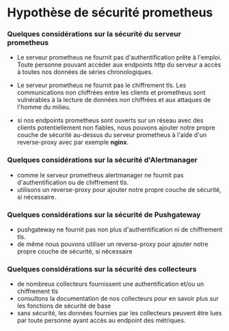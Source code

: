 # Hypothèse de sécurité prometheus

### Quelques considérations sur la sécurité du serveur prometheus

- Le serveur prometheus ne fournit pas d'authentification prête à l'emploi. Toute personne pouvant accéder aux endpoints http du serveur a accès à toutes nos données de séries chronologiques.

- Le serveur prometheus ne fournit pas le chiffrement tls. Les communications non chiffrées entre les clients et prometheus sont vulnérables à la lecture de données non chiffrées et aux attaques de l'homme du milieu.

- si nos endpoints prometheus sont ouverts sur un réseau avec des clients potentiellement non fiables, nous pouvons ajouter notre propre couche de sécurité au-dessus du serveur prometheus à l'aide d'un reverse-proxy avec par exemple **nginx**.

### Quelques considérations sur la sécurité d'Alertmanager

- comme le serveur prometheus alertmanager ne fournit pas d'authentification ou de chiffrement tls.
- utilisons un reverse-proxy pour ajouter notre propre couche de sécurité, si nécessaire.

### Quelques considérations sur la sécurité de Pushgateway

- pushgateway ne fournit pas non plus d'authentification ni de chiffrement tls.
- de même nous pouvons utiliser un reverse-proxy pour ajouter notre propre couche de sécurité, si nécessaire

### Quelques considérations sur la sécurité des collecteurs

- de nombreux collecteurs fournissent une authentification et/ou un chiffrement tls
- consultons la documentation de nos collecteurs pour en savoir plus sur les fonctions de sécurité de base
- sans sécurité, les données fournies par les collecteurs peuvent être lues par toute personne ayant accès au endpoint des métriques.